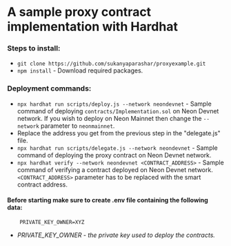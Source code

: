 # A sample proxy contract implementation with Hardhat

### Steps to install:

- `git clone https://github.com/sukanyaparashar/proxyexample.git`
- `npm install` - Download required packages.

### Deployment commands:

- `npx hardhat run scripts/deploy.js --network neondevnet` - Sample command of deploying `contracts/Implementation.sol` on Neon Devnet network. If you wish to deploy on Neon Mainnet then change the `--network` parameter to `neonmainnet`.
- Replace the address you get from the previous step in the "delegate.js" file.
- `npx hardhat run scripts/delegate.js --network neondevnet` - Sample command of deploying the proxy contract on Neon Devnet network.
- `npx hardhat verify --network neondevnet <CONTRACT_ADDRESS>` - Sample command of verifying a contract deployed on Neon Devnet network. `<CONTRACT_ADDRESS>` parameter has to be replaced with the smart contract address.

#### Before starting make sure to create .env file containing the following data:

```
    PRIVATE_KEY_OWNER=XYZ
```

- _PRIVATE_KEY_OWNER - the private key used to deploy the contracts._
